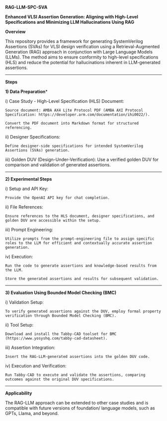 **RAG-LLM-SPC-SVA**

**Enhanced VLSI Assertion Generation: Aligning with High-Level Specifications and Minimizing LLM Hallucinations Using RAG**


**Overview**

This repository provides a framework for generating SystemVerilog Assertions (SVAs) for VLSI design verification using a Retrieval-Augmented Generation (RAG) approach in conjunction with Large Language Models (LLMs). 
The method aims to ensure conformity to high-level specifications (HLS) and reduce the potential for hallucinations inherent in LLM-generated assertions.

----------------------------------------------------------------------------------------------------------------------------------------------------------------------------

**Steps**

**1) Data Preparation***

  i) Case Study - High-Level Specification (HLS) Document:

    Source document: AMBA AX4 Lite Protocol PDF (AMBA AXI Protocol Specification: https://developer.arm.com/documentation/ihi0022/).
    
    Convert the PDF document into Markdown format for structured referencing.

  ii) Designer Specifications:
  
    Define designer-side specifications for intended SystemVerilog Assertions (SVAs) generation.

  iii) Golden DUV (Design-Under-Verification):
    Use a verified golden DUV for comparison and validation of generated assertions.

----------------------------------------------------------------------------------------------------------------------------------------------------------------------------

**2) Experimental Steps**

  i) Setup and API Key:

    Provide the OpenAI API key for chat completion.

  ii) File References:

    Ensure references to the HLS document, designer specifications, and golden DUV are accessible within the setup.

  iii) Prompt Engineering:

    Utilize prompts from the prompt-engineering file to assign specific roles to the LLM for efficient and contextually accurate assertion generation.

  iv) Execution:

    Run the code to generate assertions and knowledge-based results from the LLM.
    
    Store the generated assertions and results for subsequent validation.

----------------------------------------------------------------------------------------------------------------------------------------------------------------------------

**3) Evaluation Using Bounded Model Checking (BMC)**

  i) Validation Setup:

    To verify generated assertions against the DUV, employ formal property verification through Bounded Model Checking (BMC).

  ii) Tool Setup:

    Download and install the Tabby-CAD toolset for BMC (https://www.yosyshq.com/tabby-cad-datasheet).

  iii) Assertion Integration:

    Insert the RAG-LLM-generated assertions into the golden DUV code.

  iv) Execution and Verification:

    Run Tabby-CAD to execute and validate the assertions, comparing outcomes against the original DUV specifications.

----------------------------------------------------------------------------------------------------------------------------------------------------------------------------

**Applicability**

  The RAG-LLM approach can be extended to other case studies and is compatible with future versions of foundation/ language models, such as GPTs, Llama, and beyond.
